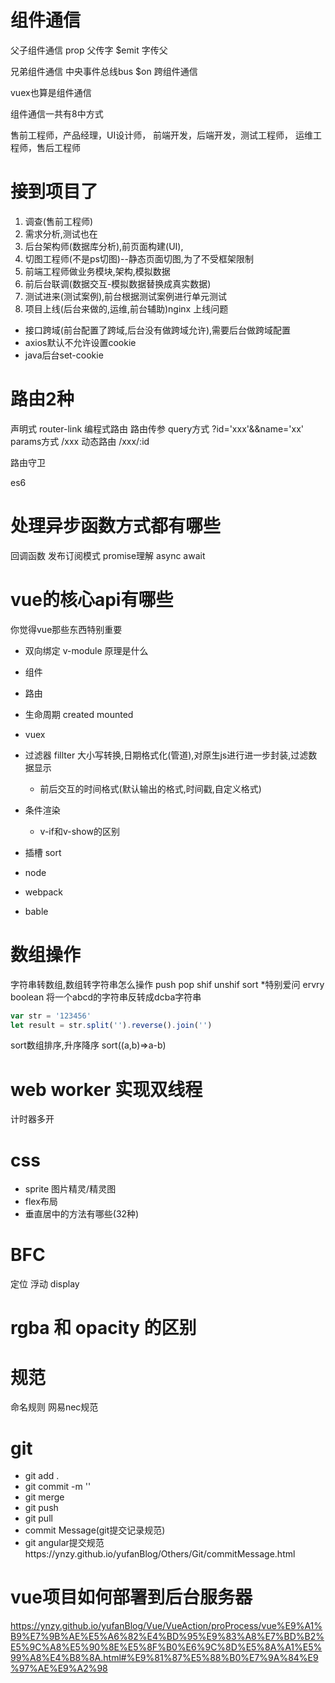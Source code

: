 # 组件通信

父子组件通信
prop  父传字
$emit 字传父

兄弟组件通信
中央事件总线bus
$on 
跨组件通信

vuex也算是组件通信

组件通信一共有8中方式

售前工程师，产品经理，UI设计师，
前端开发，后端开发，测试工程师，
运维工程师，售后工程师

# 接到项目了
1. 调查(售前工程师)
2. 需求分析,测试也在
3. 后台架构师(数据库分析),前页面构建(UI),
4. 切图工程师(不是ps切图)--静态页面切图,为了不受框架限制
5. 前端工程师做业务模块,架构,模拟数据
6. 前后台联调(数据交互-模拟数据替换成真实数据)
7. 测试进来(测试案例),前台根据测试案例进行单元测试
8. 项目上线(后台来做的,运维,前台辅助)nginx
上线问题
* 接口跨域(前台配置了跨域,后台没有做跨域允许),需要后台做跨域配置
* axios默认不允许设置cookie
* java后台set-cookie

# 路由2种
声明式 <a> router-link
编程式路由
路由传参
query方式 ?id='xxx'&&name='xx'
params方式 /xxx
动态路由 /xxx/:id

路由守卫

es6

# 处理异步函数方式都有哪些
回调函数
发布订阅模式
promise理解
async await

# vue的核心api有哪些
你觉得vue那些东西特别重要

* 双向绑定 v-module 原理是什么
* 组件
* 路由
* 生命周期 created mounted 
* vuex
* 过滤器 fillter 大小写转换,日期格式化(管道),对原生js进行进一步封装,过滤数据显示
  * 前后交互的时间格式(默认输出的格式,时间戳,自定义格式)
* 条件渲染 
  * v-if和v-show的区别
* 插槽 sort

* node

* webpack

* bable
# 数组操作
字符串转数组,数组转字符串怎么操作
push
pop
shif
unshif
sort *特别爱问
ervry  boolean
将一个abcd的字符串反转成dcba字符串
```js
var str = '123456'
let result = str.split('').reverse().join('')
```
sort数组排序,升序降序
sort((a,b)=>a-b)

# web worker 实现双线程
计时器多开

# css
* sprite 图片精灵/精灵图
* flex布局
* 垂直居中的方法有哪些(32种)

# BFC
定位
浮动
display

# rgba 和 opacity 的区别

# 规范
命名规则
网易nec规范

# git
* git add .
* git commit -m ''
* git merge
* git push
* git pull
* commit Message(git提交记录规范)
* git angular提交规范https://ynzy.github.io/yufanBlog/Others/Git/commitMessage.html

# vue项目如何部署到后台服务器
https://ynzy.github.io/yufanBlog/Vue/VueAction/proProcess/vue%E9%A1%B9%E7%9B%AE%E5%A6%82%E4%BD%95%E9%83%A8%E7%BD%B2%E5%9C%A8%E5%90%8E%E5%8F%B0%E6%9C%8D%E5%8A%A1%E5%99%A8%E4%B8%8A.html#%E9%81%87%E5%88%B0%E7%9A%84%E9%97%AE%E9%A2%98